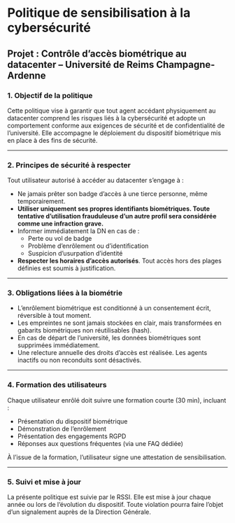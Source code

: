 # Politique de sensibilisation à la cybersécurité
## Projet : Contrôle d’accès biométrique au datacenter – Université de Reims Champagne-Ardenne

### 1. Objectif de la politique

Cette politique vise à garantir que tout agent accédant physiquement au datacenter comprend les risques liés à la cybersécurité et adopte un comportement conforme aux exigences de sécurité et de confidentialité de l’université. Elle accompagne le déploiement du dispositif biométrique mis en place à des fins de sécurité.

---

### 2. Principes de sécurité à respecter

Tout utilisateur autorisé à accéder au datacenter s’engage à :

- Ne jamais prêter son badge d’accès à une tierce personne, même temporairement.
- **Utiliser uniquement ses propres identifiants biométriques. Toute tentative d’utilisation frauduleuse d’un autre profil sera considérée comme une infraction grave.**
- Informer immédiatement la DN en cas de :
  - Perte ou vol de badge
  - Problème d’enrôlement ou d’identification
  - Suspicion d’usurpation d’identité
- **Respecter les horaires d’accès autorisés**. Tout accès hors des plages définies est soumis à justification.

---

### 3. Obligations liées à la biométrie

- L’enrôlement biométrique est conditionné à un consentement écrit, réversible à tout moment.
- Les empreintes ne sont jamais stockées en clair, mais transformées en gabarits biométriques non réutilisables (hash).
- En cas de départ de l’université, les données biométriques sont supprimées immédiatement.
- Une relecture annuelle des droits d’accès est réalisée. Les agents inactifs ou non reconduits sont désactivés.

---

### 4. Formation des utilisateurs

Chaque utilisateur enrôlé doit suivre une formation courte (30 min), incluant :
- Présentation du dispositif biométrique
- Démonstration de l’enrôlement
- Présentation des engagements RGPD
- Réponses aux questions fréquentes (via une FAQ dédiée)

À l’issue de la formation, l’utilisateur signe une attestation de sensibilisation.

---

### 5. Suivi et mise à jour

La présente politique est suivie par le RSSI. Elle est mise à jour chaque année ou lors de l’évolution du dispositif. Toute violation pourra faire l’objet d’un signalement auprès de la Direction Générale.

